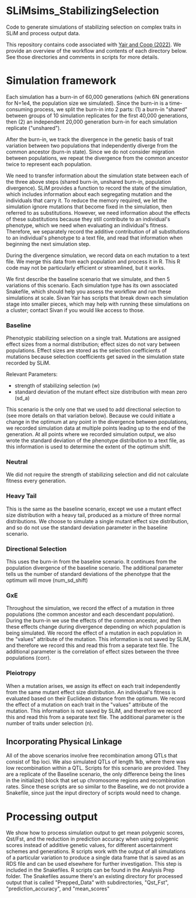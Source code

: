 # SLiMsims_StabilizingSelection
Code to generate simulations of stabilizing selection on complex traits in SLiM and process output data. 

This repository contains code associated with [Yair and Coop (2022)](https://doi.org/10.1101/2021.09.10.459833 ). We provide an overview of the workflow and contents of each directory below. See those directories and comments in scripts for more details. 

# Simulation framework
Each simulation has a burn-in of 60,000 generations (which 6N generations for N=1e4, the population size we simulated). Since the burn-in is a time-consuming process, we split the burn-in into 2 parts: (1) a burn-in "shared" between groups of 10 simulation replicates for the first 40,000 generations, then (2) an independent 20,000 generation burn-in for each simulation replicate ("unshared"). 

After the burn-in, we track the divergence in the genetic basis of trait variation between two populations that independently diverge from the common ancestor (burn-in state). Since we do not consider migration between populations, we repeat the divergence from the common ancestor twice to represent each population. 

We need to transfer information about the simulation state between each of the three above steps (shared burn-in, unshared burn-in, population divergence). SLiM provides a function to record the state of the simulation, which includes information about each segregating mutation and the individuals that carry it. To reduce the memory required, we let the simulation ignore mutations that become fixed in the simulation, then referred to as substitutions. However, we need information about the effects of these substitutions because they still contribute to an individual's phenotype, which we need when evaluating an individual's fitness. Therefore, we separately record the additive contribution of all substitutions to an individual's phenotype to a text file, and read that information when beginning the next simulation step.

During the divergence simulation, we record data on each mutation to a text file. We merge this data from each population and process it in R. This R code may not be particularly efficient or streamlined, but it works. 

We first describe the baseline scenario that we simulate, and then 5 variations of this scenario. Each simulation type has its own associated Snakefile, which should help you assess the workflow and run these simulations at scale. Sivan Yair has scripts that break down each simulation stage into smaller pieces, which may help with running these simulations on a cluster; contact Sivan if you would like access to those. 

### Baseline
Phenotypic stabilizing selection on a single trait. Mutations are assigned effect sizes from a normal distribution; effect sizes do not vary between populations. Effect sizes are stored as the selection coefficients of mutations because selection coefficients get saved in the simulation state recorded by SLiM. 

Relevant Parameters:
- strength of stabilizing selection (w)
- standard deviation of the mutant effect size distribution with mean zero (sd_a)

This scenario is the only one that we used to add directional selection to (see more details on that variation below). Because we could initiate a change in the optimum at any point in the divergence between populations, we recorded simulation data at multiple points leading up to the end of the generation. At all points where we recorded simulation output, we also wrote the standard deviation of the phenotype distribution to a text file, as this information is used to determine the extent of the optimum shift. 

### Neutral
We did not require the strength of stabilizing selection and did not calculate fitness every generation.

### Heavy Tail
This is the same as the baseline scenario, except we use a mutant effect size distribution with a heavy tail, produced as a mixture of three normal distributions. We choose to simulate a single mutant effect size distribution, and so do not use the standard deviation parameter in the baseline scenario.

### Directional Selection
This uses the burn-in from the baseline scenario. It continues from the population divergence of the baseline scenario. The additional parameter tells us the number of standard deviations of the phenotype that the optimum will move (num_sd_shift)

### GxE
Throughout the simulation, we record the effect of a mutation in three populations (the common ancestor and each descendant population). During the burn-in we use the effects of the common ancestor, and then these effects change during divergence depending on which population is being simulated. We record the effect of a mutation in each population in the "values" attribute of the mutation. This information is not saved by SLiM, and therefore we record this and read this from a separate text file. The additional parameter is the correlation of effect sizes between the three populations (corr). 

### Pleiotropy
When a mutation arises, we assign its effect on each trait independently from the same mutant effect size distribution. An individual's fitness is evaluated based on their Euclidean distance from the optimum. We record the effect of a mutation on each trait in the "values" attribute of the mutation. This information is not saved by SLiM, and therefore we record this and read this from a separate text file. The additional parameter is the number of traits under selection (n). 

## Incorporating Physical Linkage 
All of the above scenarios involve free recombination among QTLs that consist of 1bp loci. We also simulated QTLs of length 1kb, where there was low recombination within a QTL. Scripts for this scenario are provided. They are a replicate of the Baseline scenario, the only difference being the lines in the initialize() block that set up chromosome regions and recombination rates. Since these scripts are so similar to the Baseline, we do not provide a Snakefile, since just the input directory of scripts would need to change. 

# Processing output
We show how to process simulation output to get mean polygenic scores, Qst/Fst, and the reduction in prediction accuracy when using polygenic scores instead of additive genetic values, for different ascertainment schemes and generations. R scripts work with the output of all simulations of a particular variation to produce a single data frame that is saved as an RDS file and can be used elsewhere for further investigation.  This step is included in the Snakefiles. R scripts can be found in the Analysis Prep folder. The Snakefiles assume there's an existing directory for processed output that is called "Prepped_Data" with subdirectories, "Qst_Fst", "prediction_accuracy", and "mean_scores"




